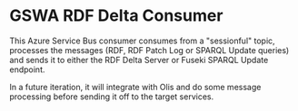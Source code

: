 # GSWA RDF Delta Consumer

This Azure Service Bus consumer consumes from a "sessionful" topic, processes the messages (RDF, RDF Patch Log or SPARQL Update queries) and sends it to either the RDF Delta Server or Fuseki SPARQL Update endpoint.

In a future iteration, it will integrate with Olis and do some message processing before sending it off to the target services.